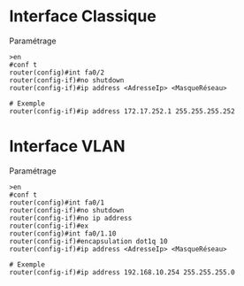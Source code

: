 
# Interface Classique

Paramétrage
```Cisco
>en
#conf t
router(config)#int fa0/2
router(config-if)#no shutdown
router(config-if)#ip address <AdresseIp> <MasqueRéseau>

# Exemple
router(config-if)#ip address 172.17.252.1 255.255.255.252
```

# Interface VLAN

Paramétrage
```Cisco
>en
#conf t
router(config)#int fa0/1
router(config-if)#no shutdown
router(config-if)#no ip address
router(config-if)#ex
router(config)#int fa0/1.10
router(config-if)#encapsulation dot1q 10
router(config-if)#ip address <AdresseIp> <MasqueRéseau>

# Exemple
router(config-if)#ip address 192.168.10.254 255.255.255.0
```
